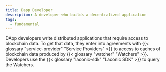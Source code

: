 ```yaml
---
title: Dapp Developer
description: A developer who builds a decentralized application
tags:
  - fundamental
---
```


DApp developers write distributed applications that require access to blockchain data. To get that data, they enter into agreements with {{< glossary "service-provider" "Service Providers" >}} to access to caches of blockchain data produced by {{< glossary "watcher" "Watchers" >}}. Developers use the {{< glossary "laconic-sdk" "Laconic SDK" >}} to query the Watchers. 
